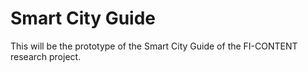 Smart City Guide
===

This will be the prototype of the Smart City Guide of the FI-CONTENT research project.
